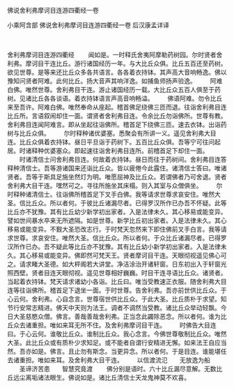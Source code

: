 佛说舍利弗摩诃目连游四衢经一卷


小乘阿含部
佛说舍利弗摩诃目连游四衢经一卷
后汉康孟详译


　　

舍利弗摩诃目连游四衢经
　　闻如是。一时释氏舍夷阿摩勒药树园。尔时贤者舍利弗。摩诃目干连比丘。游行诸国经历一年。与大比丘众俱。比丘五百还至药树。欲见世尊。是等来还比丘众多各共语言。各各着衣持钵。其声高大音响畅逸。佛以豫知问贤者阿难。此何比丘。扬大音声其响洋逸。如捕鱼师扬声验逸。
　　阿难白佛。唯然世尊。舍利弗目干连。游止诸国经历一载。大比丘众五百人俱至于药树。见诸比丘各各谈语。着衣持钵语言声高音响畅溢。
　　佛语阿难。勿令比丘来至吾许。阿难白佛。唯然奉命从座起。稽首佛足绕佛三匝而退。往诣舍利弗目连比丘所。言语叙闹却住一面。谓贤者舍利弗目连。令余比丘勿诣佛所。世尊有教。舍利弗目连闻阿难言。即从坐起往诣佛所。稽首足下绕佛三匝。速去衣钵。出诣药树与比丘众俱。
　　尔时释种诸优婆塞。悉聚会有所讲一义。遥见舍利弗大目连。比丘众俱着衣持钵。昼日平旦诣于药树下。五百比丘众俱。吾等宁可往问起居。时诸释种优婆塞众。即起速往诣舍利弗目连所。前稽首足下却住一面。
　　时诸清信士问舍利弗目连。何故着衣持钵。昼日而往于药树间。舍利弗目连答释种清信士。吾等游诸国来还诣比丘众。皆以疲倦今此露住。诸清信士答曰。唯诸贤者。吾等于斯具足施坐然灯为明。唯愿屈神及比丘众。若谓佛者乃可舍退。贤者舍利弗大目干连。嘿然可之。寻往所施坐其床榻。则入其室与众僧俱坐。
　　尔时释种诸清信士。往诣佛所稽首足下叉手白佛。我等请求世尊求哀安住。唯然大圣。信比丘众。所以者何。于彼比丘诸漏尽者。已得罗汉所作已办吾不怀疑。此等比丘亦不犹豫。其有比丘幼少新学初出家者。入是法律未久。其心移易或能变异。譬如世间暴水卒来无所遮隔。如是世尊。新学比丘初出家者。入是法律未久。其心移易或能变异。不觐大圣恐改志行。于时梵天忽然来下即住佛前叉手白言。我等请求世尊。求哀安住。唯然大圣。信比丘众。所以者何。于众比丘诸漏尽者。已得罗汉所作已办。吾不疑此等比丘亦不犹豫。其有比丘幼小新学初出家者。入是法律未久。其心移易或能变异。佛即然可梵天王。贤者摩诃目干连。天眼彻视遥见佛心可之。请求睹大圣德。如大枰阁若大讲堂。净洁涂治开诸轩窗。日东初出入于轩窗光照西壁。贤者目连天眼彻视。遥见世尊相好巍巍。时目干连寻语比丘众。诸贤者。当起着衣持钵。梵天请求诸幼小各诣。比丘曰。唯当受教速正衣服。随舍利弗大目连等往诣佛所。稽首足下退坐一面。于时世尊。告舍利弗。吾亦前世供比丘众。于心云何。舍利弗。心自念言。世尊宿世供比丘众。于此大圣。比丘质朴于求望。知节行安常志精进。佛天中天则为法王。调者不调然当受教。诸比丘众举动轻飘。今日大圣慈愍众僧。佛言。善哉善哉舍利弗。正当念此蠲除恶念。所以者何。谁为比丘众去诸重担。唯如来耳无所不住。及舍利弗摩诃目干连。
　　时佛告大目连曰。于心云何。谁敬比丘众。谁制比丘众。我心念言。今佛世尊敬制比丘众。唯然大圣。此比丘众或有质朴少求知足。或不能者自谓行安精进无懈。如来法王自应当然。吾亦如是。佛言。且止勿有斯念。当更异念。所以者何。于是目连。谁能堪任去诸重担。唯如来耳。及舍利弗大目干连。
　　以信渡流氾　　无放逸为船
　　圣谛济苦患　　智慧究竟渡
　　佛分别是语时。六十比丘漏尽意解。无数比丘远尘离垢诸法眼生。佛说如是。诸比丘清信士天龙鬼神莫不欢喜。
